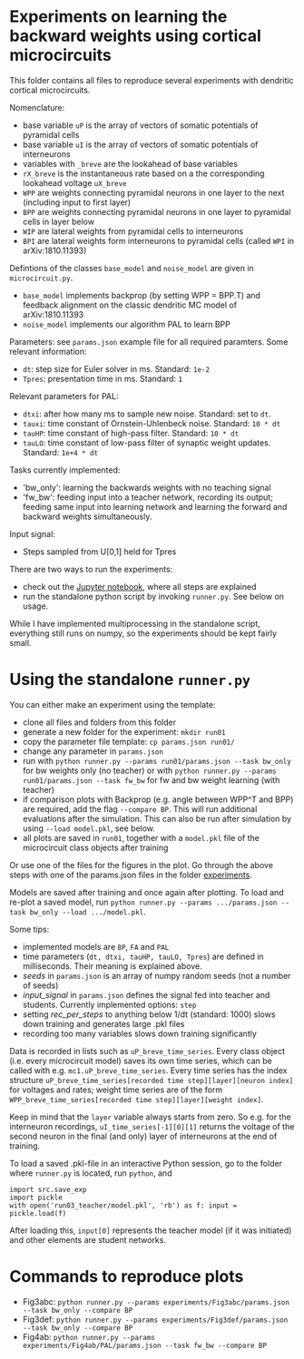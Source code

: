 # Experiments on learning the backward weights using cortical microcircuits

This folder contains all files to reproduce several experiments with dendritic cortical microcircuits.

Nomenclature:
- base variable `uP` is the array of vectors of somatic potentials of pyramidal cells
- base variable `uI` is the array of vectors of somatic potentials of interneurons
- variables with `_breve` are the lookahead of base variables
- `rX_breve` is the instantaneous rate based on a the corresponding lookahead voltage `uX_breve`
- `WPP` are weights connecting pyramidal neurons in one layer to the next (including input to first layer)
- `BPP` are weights connecting pyramidal neurons in one layer to pyramidal cells in layer below
- `WIP` are lateral weights from pyramidal cells to interneurons
- `BPI` are lateral weights form interneurons to pyramidal cells (called `WPI` in arXiv:1810.11393)

Defintions of the classes `base_model` and `noise_model` are given in `microcircuit.py`.
- `base_model` implements backprop (by setting WPP = BPP.T) and feedback alignment on the classic dendritic MC model of arXiv:1810.11393
- `noise_model` implements our algorithm PAL to learn BPP

Parameters: see `params.json` example file for all required paramters. Some relevant information:
- `dt`: step size for Euler solver in ms. Standard: `1e-2`
- `Tpres`: presentation time in ms. Standard: `1` 

Relevant parameters for PAL:
- `dtxi`: after how many ms to sample new noise. Standard: set to `dt`.
- `tauxi`: time constant of Ornstein-Uhlenbeck noise. Standard: `10 * dt`
- `tauHP`: time constant of high-pass filter. Standard: `10 * dt`
- `tauLO`: time constant of low-pass filter of synaptic weight updates. Standard: `1e+4 * dt`

Tasks currently implemented:
- 'bw_only': learning the backwards weights with no teaching signal
- 'fw_bw': feeding input into a teacher network, recording its output; feeding same input into learning network and learning the forward and backward weights simultaneously.

Input signal:
- Steps sampled from U[0,1] held for Tpres

There are two ways to run the experiments:
- check out the [Jupyter notebook](https://github.com/kma-code/Phaseless-Alignment-Learning/blob/master/PAL%20MC/PAL%20simple%20demo.ipynb), where all steps are explained
- run the standalone python script by invoking `runner.py`. See below on usage.

While I have implemented multiprocessing in the standalone script, everything still runs on numpy, so the experiments should be kept fairly small.

# Using the standalone `runner.py`

You can either make an experiment using the template:

- clone all files and folders from this folder
- generate a new folder for the experiment: `mkdir run01`
- copy the parameter file template: `cp params.json run01/`
- change any parameter in `params.json`
- run with `python runner.py --params run01/params.json --task bw_only` for bw weights only (no teacher)
   or with `python runner.py --params run01/params.json --task fw_bw` for fw and bw weight learning (with teacher)
- if comparison plots with Backprop (e.g. angle between WPP^T and BPP) are required, add the flag `--compare BP`. This will run additional evaluations after the simulation. This can also be run after simulation by using `--load model.pkl`, see below. 
- all plots are saved in `run01`, together with a `model.pkl` file of the microcircuit class objects after training

Or use one of the files for the figures in the plot. Go through the above steps with one of the params.json files in the folder [experiments](https://github.com/kma-code/Phaseless-Alignment-Learning/tree/master/PAL%20MC/experiments).

Models are saved after training and once again after plotting.
To load and re-plot a saved model, run `python runner.py --params .../params.json --task bw_only --load .../model.pkl`.

Some tips:
- implemented models are `BP`, `FA` and `PAL`
- time parameters (`dt, dtxi, tauHP, tauLO, Tpres`) are defined in milliseconds. Their meaning is explained above.
- *seeds* in `params.json` is an array of numpy random seeds (not a number of seeds)
- *input_signal* in `params.json` defines the signal fed into teacher and students. Currently implemented options: `step`
- setting *rec_per_steps* to anything below 1/dt (standard: 1000) slows down training and generates large .pkl files
- recording too many variables slows down training significantly

Data is recorded in lists such as `uP_breve_time_series`. Every class object (i.e. every microcircuit model) saves its own time series, which can be called with e.g. `mc1.uP_breve_time_series`. Every time series has the index structure `uP_breve_time_series[recorded time step][layer][neuron index]` for voltages and rates; weight time series are of the form `WPP_breve_time_series[recorded time step][layer][weight index]`.

Keep in mind that the `layer` variable always starts from zero. So e.g. for the interneuron recordings, `uI_time_series[-1][0][1]` returns the voltage of the second neuron in the final (and only) layer of interneurons at the end of training.

To load a saved .pkl-file in an interactive Python session, go to the folder where `runner.py` is located, run `python`, and

```
import src.save_exp
import pickle
with open('run03_teacher/model.pkl', 'rb') as f: input = pickle.load(f)
```
After loading this, `input[0]` represents the teacher model (if it was initiated) and other elements are student networks.

# Commands to reproduce plots

- Fig3abc: `python runner.py --params experiments/Fig3abc/params.json --task bw_only --compare BP`
- Fig3def: `python runner.py --params experiments/Fig3def/params.json --task bw_only --compare BP`
- Fig4ab: `python runner.py --params experiments/Fig4ab/PAL/params.json --task fw_bw --compare BP`

